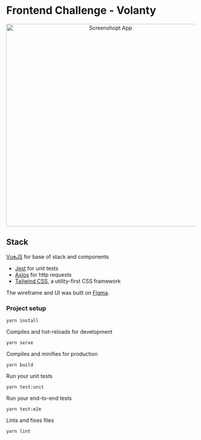 # Frontend Challenge - Volanty

<div style="text-align:center"><img width="540" alt="Screenshopt App" src="https://user-images.githubusercontent.com/1155694/69978285-f4d9eb80-150a-11ea-8af9-e46e5d957a38.png"></div>

## Stack
[VueJS](https://vuejs.org/) for base of stack and components
- [Jest](https://github.com/axios/axios) for unit tests
- [Axios](https://jestjs.io/) for http requests
- [Tailwind CSS](https://tailwindcss.com/), a utility-first CSS framework

The wireframe and UI was built on [Figma](https://www.figma.com/file/nqCJ3onuNKHf9I9JiGdC6a/volanty?node-id=0%3A1).

### Project setup
```
yarn install
```

Compiles and hot-reloads for development
```
yarn serve
```

Compiles and minifies for production
```
yarn build
```

Run your unit tests
```
yarn test:unit
```

Run your end-to-end tests
```
yarn test:e2e
```

Lints and fixes files
```
yarn lint
```